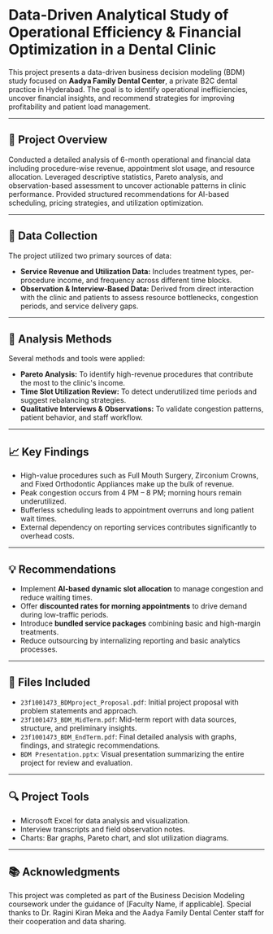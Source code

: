 # Data-Driven Analytical Study of Operational Efficiency & Financial Optimization in a Dental Clinic

This project presents a data-driven business decision modeling (BDM) study focused on **Aadya Family Dental Center**, a private B2C dental practice in Hyderabad. The goal is to identify operational inefficiencies, uncover financial insights, and recommend strategies for improving profitability and patient load management.

---

## 📌 Project Overview

Conducted a detailed analysis of 6-month operational and financial data including procedure-wise revenue, appointment slot usage, and resource allocation.
Leveraged descriptive statistics, Pareto analysis, and observation-based assessment to uncover actionable patterns in clinic performance.
Provided structured recommendations for AI-based scheduling, pricing strategies, and utilization optimization.

---

## 📂 Data Collection

The project utilized two primary sources of data:

- **Service Revenue and Utilization Data:** Includes treatment types, per-procedure income, and frequency across different time blocks.
- **Observation & Interview-Based Data:** Derived from direct interaction with the clinic and patients to assess resource bottlenecks, congestion periods, and service delivery gaps.

---

## 🧮 Analysis Methods

Several methods and tools were applied:

- **Pareto Analysis:** To identify high-revenue procedures that contribute the most to the clinic's income.
- **Time Slot Utilization Review:** To detect underutilized time periods and suggest rebalancing strategies.
- **Qualitative Interviews & Observations:** To validate congestion patterns, patient behavior, and staff workflow.

---

## 📈 Key Findings

- High-value procedures such as Full Mouth Surgery, Zirconium Crowns, and Fixed Orthodontic Appliances make up the bulk of revenue.
- Peak congestion occurs from 4 PM – 8 PM; morning hours remain underutilized.
- Bufferless scheduling leads to appointment overruns and long patient wait times.
- External dependency on reporting services contributes significantly to overhead costs.

---

## 💡 Recommendations

- Implement **AI-based dynamic slot allocation** to manage congestion and reduce waiting times.
- Offer **discounted rates for morning appointments** to drive demand during low-traffic periods.
- Introduce **bundled service packages** combining basic and high-margin treatments.
- Reduce outsourcing by internalizing reporting and basic analytics processes.

---

## 📁 Files Included

- `23f1001473_BDMproject_Proposal.pdf`: Initial project proposal with problem statements and approach.
- `23f1001473_BDM_MidTerm.pdf`: Mid-term report with data sources, structure, and preliminary insights.
- `23f1001473_BDM_EndTerm.pdf`: Final detailed analysis with graphs, findings, and strategic recommendations.
- `BDM Presentation.pptx`: Visual presentation summarizing the entire project for review and evaluation.

---

## 🔍 Project Tools

- Microsoft Excel for data analysis and visualization.
- Interview transcripts and field observation notes.
- Charts: Bar graphs, Pareto chart, and slot utilization diagrams.

---

## 📚 Acknowledgments

This project was completed as part of the Business Decision Modeling coursework under the guidance of [Faculty Name, if applicable]. Special thanks to Dr. Ragini Kiran Meka and the Aadya Family Dental Center staff for their cooperation and data sharing.

